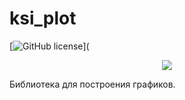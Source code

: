 # ksi_plot
[![GitHub license](https://img.shields.io/github/license/Kseen715/ksi_plot)](
<p align="center">
  <img src="https://raw.githubusercontent.com/Kseen715/imgs/main/favicon.ico?token=GHSAT0AAAAAABZP3VEEX2RTOIF434CW37Q4Y4TPXMA" />
</p>

Библиотека для построения графиков.
